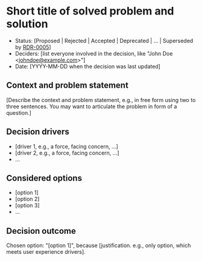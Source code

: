 # Short title of solved problem and solution

* Status: [Proposed | Rejected | Accepted | Deprecated | … | Superseded by [RDR-0005](0005-example.md)]
* Deciders: [list everyone involved in the decision, like "John Doe <<johndoe@example.com>>"]
* Date: [YYYY-MM-DD when the decision was last updated]

## Context and problem statement

[Describe the context and problem statement, e.g., in free form using two to
three sentences. You may want to articulate the problem in form of a question.]

## Decision drivers

* [driver 1, e.g., a force, facing concern, …]
* [driver 2, e.g., a force, facing concern, …]
* …

## Considered options

* [option 1]
* [option 2]
* [option 3]
* …

## Decision outcome

Chosen option: "[option 1]", because [justification. e.g., only option, which
meets user experience drivers].
